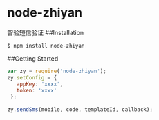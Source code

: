 # node-zhiyan
智验短信验证
##Installation
 ```
 $ npm install node-zhiyan
 ```
##Getting Started
```javascript
var zy = require('node-zhiyan');
zy.setConfig = {
   appKey: 'xxxx',
   token: 'xxxx'
 };
 
zy.sendSms(mobile, code, templateId, callback);
```
